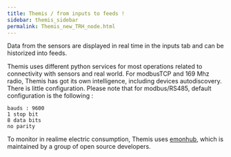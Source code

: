 ```yaml
---
title: Themis / from inputs to feeds !
sidebar: themis_sidebar
permalink: Themis_new_TRH_node.html
---
```


Data from the sensors are displayed in real time in the inputs tab and can be historized into feeds.

Themis uses different python services for most operations related to connectivity with sensors and real world. For modbusTCP and 169 Mhz radio, Themis has got its own intelligence, including devices autodiscovery. There is little configuration. Please note that for modbus/RS485, default configuration is the following :

```
bauds : 9600
1 stop bit
8 data bits
no parity
```

To monitor in realime electric consumption, Themis uses [emonhub](http://github.com/openenergymonitor/emonhub), which is maintained by a group of open source developers.


